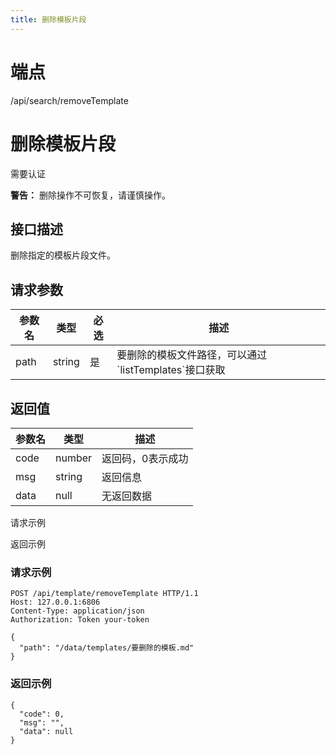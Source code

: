 ```yaml
---
title: 删除模板片段
---
```

# 端点

/api/search/removeTemplate

# 删除模板片段

需要认证

**警告：** 删除操作不可恢复，请谨慎操作。

## 接口描述

删除指定的模板片段文件。

## 请求参数

| 参数名 | 类型 | 必选 | 描述 |
| --- | --- | --- | --- |
| path | string | 是 | 要删除的模板文件路径，可以通过\`listTemplates\`接口获取 |

## 返回值

| 参数名 | 类型 | 描述 |
| --- | --- | --- |
| code | number | 返回码，0表示成功 |
| msg | string | 返回信息 |
| data | null | 无返回数据 |

请求示例

返回示例

### 请求示例

```
POST /api/template/removeTemplate HTTP/1.1
Host: 127.0.0.1:6806
Content-Type: application/json
Authorization: Token your-token

{
  "path": "/data/templates/要删除的模板.md"
}
```

### 返回示例

```
{
  "code": 0,
  "msg": "",
  "data": null
}
```

